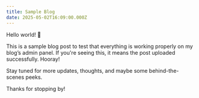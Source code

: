```yaml
---
title: Sample Blog
date: 2025-05-02T16:09:00.000Z
---
```

Hello world! 👋

This is a sample blog post to test that everything is working properly on my blog’s admin panel. If you're seeing this, it means the post uploaded successfully. Hooray!

Stay tuned for more updates, thoughts, and maybe some behind-the-scenes peeks.

Thanks for stopping by!
